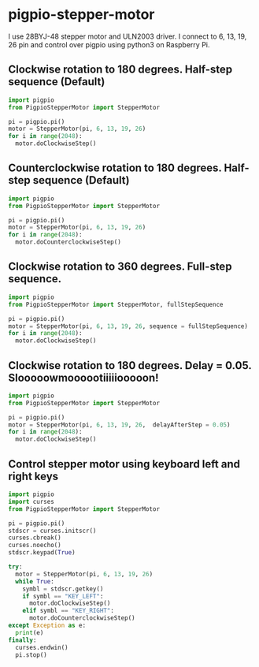 # pigpio-stepper-motor

I use 28BYJ-48 stepper motor and ULN2003 driver. I connect to 6, 13, 19, 26 pin and control over pigpio using python3 on Raspberry Pi.

## Clockwise rotation to 180 degrees. Half-step sequence (Default)

```python
import pigpio
from PigpioStepperMotor import StepperMotor

pi = pigpio.pi()
motor = StepperMotor(pi, 6, 13, 19, 26)
for i in range(2048):
  motor.doСlockwiseStep()
```



## Counterclockwise rotation to 180 degrees. Half-step sequence (Default)

```python
import pigpio
from PigpioStepperMotor import StepperMotor

pi = pigpio.pi()
motor = StepperMotor(pi, 6, 13, 19, 26)
for i in range(2048):
  motor.doСounterclockwiseStep()
```



## Clockwise rotation to 360 degrees. Full-step sequence.

```python
import pigpio
from PigpioStepperMotor import StepperMotor, fullStepSequence

pi = pigpio.pi()
motor = StepperMotor(pi, 6, 13, 19, 26, sequence = fullStepSequence)
for i in range(2048):
  motor.doСlockwiseStep()
```



## Clockwise rotation to 180 degrees. Delay = 0.05. Slooooowmoooootiiiiiooooon!

```python
import pigpio
from PigpioStepperMotor import StepperMotor

pi = pigpio.pi()
motor = StepperMotor(pi, 6, 13, 19, 26,  delayAfterStep = 0.05)
for i in range(2048):
  motor.doСlockwiseStep()
```



## Control stepper motor using keyboard left and right keys

```python
import pigpio
import curses
from PigpioStepperMotor import StepperMotor

pi = pigpio.pi()
stdscr = curses.initscr()
curses.cbreak()
curses.noecho()
stdscr.keypad(True)

try:
  motor = StepperMotor(pi, 6, 13, 19, 26)
  while True:
    symbl = stdscr.getkey()
    if symbl == "KEY_LEFT":
      motor.doСlockwiseStep()
    elif symbl == "KEY_RIGHT":
      motor.doСounterclockwiseStep()
except Exception as e:
  print(e)
finally:
  curses.endwin()
  pi.stop()
```
